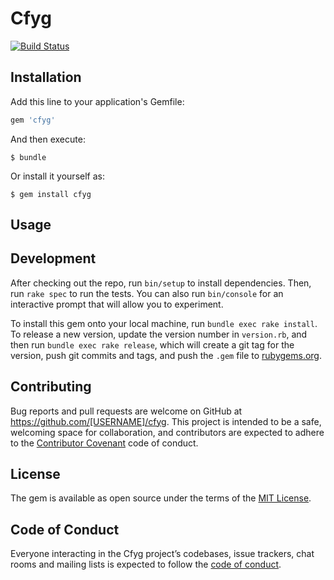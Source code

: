 # Cfyg

[![Build Status](https://travis-ci.org/dewolfe/cfyg.svg?branch=master)](https://travis-ci.org/dewolfe/cfyg)

## Installation

Add this line to your application's Gemfile:

```ruby
gem 'cfyg'
```

And then execute:

    $ bundle

Or install it yourself as:

    $ gem install cfyg

## Usage


## Development

After checking out the repo, run `bin/setup` to install dependencies. Then, run `rake spec` to run the tests. You can also run `bin/console` for an interactive prompt that will allow you to experiment.

To install this gem onto your local machine, run `bundle exec rake install`. To release a new version, update the version number in `version.rb`, and then run `bundle exec rake release`, which will create a git tag for the version, push git commits and tags, and push the `.gem` file to [rubygems.org](https://rubygems.org).

## Contributing

Bug reports and pull requests are welcome on GitHub at https://github.com/[USERNAME]/cfyg. This project is intended to be a safe, welcoming space for collaboration, and contributors are expected to adhere to the [Contributor Covenant](http://contributor-covenant.org) code of conduct.

## License

The gem is available as open source under the terms of the [MIT License](https://opensource.org/licenses/MIT).

## Code of Conduct

Everyone interacting in the Cfyg project’s codebases, issue trackers, chat rooms and mailing lists is expected to follow the [code of conduct](https://github.com/[USERNAME]/cfyg/blob/master/CODE_OF_CONDUCT.md).
